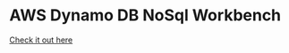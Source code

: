# AWS Dynamo DB NoSql Workbench

[Check it out here](https://docs.aws.amazon.com/amazondynamodb/latest/developerguide/workbench.settingup.html)
